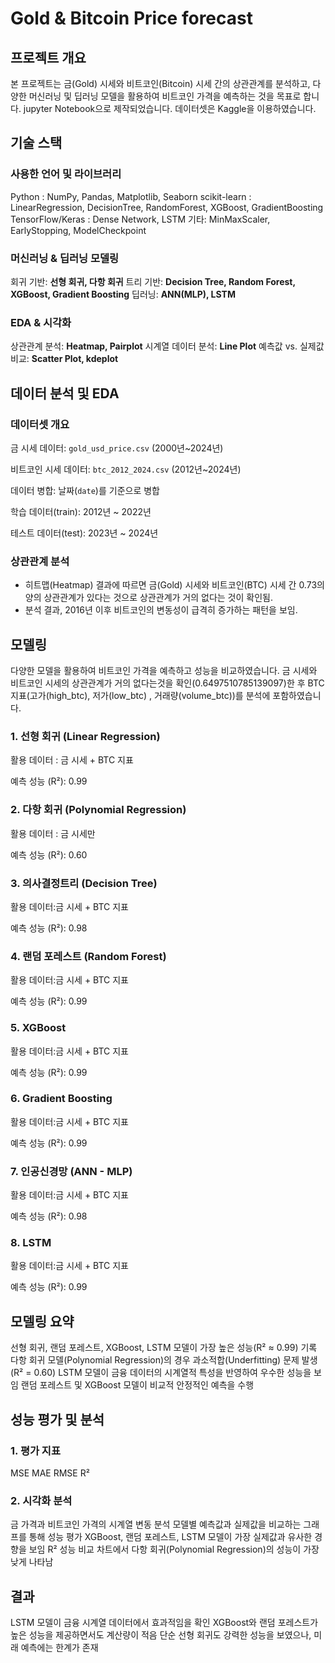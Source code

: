 # Gold & Bitcoin Price forecast

## 프로젝트 개요
본 프로젝트는 금(Gold) 시세와 비트코인(Bitcoin) 시세 간의 상관관계를 분석하고, 다양한 머신러닝 및 딥러닝 모델을 활용하여 비트코인 가격을 예측하는 것을 목표로 합니다.
jupyter Notebook으로 제작되었습니다.
데이터셋은 Kaggle을 이용하였습니다.

## 기술 스택
### 사용한 언어 및 라이브러리
Python : NumPy, Pandas, Matplotlib, Seaborn
  scikit-learn : LinearRegression, DecisionTree, RandomForest, XGBoost, GradientBoosting 
  TensorFlow/Keras : Dense Network, LSTM
  기타: MinMaxScaler, EarlyStopping, ModelCheckpoint

### 머신러닝 & 딥러닝 모델링
회귀 기반: **선형 회귀, 다항 회귀**
트리 기반: **Decision Tree, Random Forest, XGBoost, Gradient Boosting**
딥러닝: **ANN(MLP), LSTM**

### EDA & 시각화
상관관계 분석: **Heatmap, Pairplot**
시계열 데이터 분석: **Line Plot**
예측값 vs. 실제값 비교: **Scatter Plot, kdeplot**


## 데이터 분석 및 EDA

### 데이터셋 개요
금 시세 데이터: `gold_usd_price.csv`
(2000년~2024년)


비트코인 시세 데이터: `btc_2012_2024.csv` 
(2012년~2024년)

데이터 병합: 날짜(`date`)를 기준으로 병합

학습 데이터(train): 2012년 ~ 2022년

테스트 데이터(test): 2023년 ~ 2024년

### 상관관계 분석
- 히트맵(Heatmap) 결과에 따르면 금(Gold) 시세와 비트코인(BTC) 시세 간 0.73의 양의 상관관계가 있다는 것으로 상관관계가 거의 없다는 것이 확인됨.
- 분석 결과, 2016년 이후 비트코인의 변동성이 급격히 증가하는 패턴을 보임.

## 모델링
다양한 모델을 활용하여 비트코인 가격을 예측하고 성능을 비교하였습니다.
금 시세와 비트코인 시세의 상관관계가 거의 없다는것을 확인(0.6497510785139097)한 후 BTC 지표(고가(high_btc), 저가(low_btc) , 거래량(volume_btc))를 분석에 포함하였습니다.

### 1. 선형 회귀 (Linear Regression)
  활용 데이터 : 금 시세 + BTC 지표 

  예측 성능 (R²): 0.99

### 2. 다항 회귀 (Polynomial Regression)
  활용 데이터 : 금 시세만

  예측 성능 (R²): 0.60 

### 3. 의사결정트리 (Decision Tree)

  활용 데이터:금 시세 + BTC 지표

  예측 성능 (R²): 0.98

### 4. 랜덤 포레스트 (Random Forest)

  활용 데이터:금 시세 + BTC 지표 

  예측 성능 (R²): 0.99

### 5. XGBoost

  활용 데이터:금 시세 + BTC 지표

  예측 성능 (R²): 0.99

### 6. Gradient Boosting

  활용 데이터:금 시세 + BTC 지표

  예측 성능 (R²): 0.99

### 7. 인공신경망 (ANN - MLP)

  활용 데이터:금 시세 + BTC 지표

  예측 성능 (R²): 0.98

### 8. LSTM

  활용 데이터:금 시세 + BTC 지표

  예측 성능 (R²): 0.99

## 모델링 요약
선형 회귀, 랜덤 포레스트, XGBoost, LSTM 모델이 가장 높은 성능(R² ≈ 0.99) 기록
다항 회귀 모델(Polynomial Regression)의 경우 과소적합(Underfitting) 문제 발생 (R² = 0.60)
LSTM 모델이 금융 데이터의 시계열적 특성을 반영하여 우수한 성능을 보임
랜덤 포레스트 및 XGBoost 모델이 비교적 안정적인 예측을 수행

## 성능 평가 및 분석

### 1. 평가 지표
MSE MAE RMSE R²

### 2. 시각화 분석
금 가격과 비트코인 가격의 시계열 변동 분석
모델별 예측값과 실제값을 비교하는 그래프를 통해 성능 평가
XGBoost, 랜덤 포레스트, LSTM 모델이 가장 실제값과 유사한 경향을 보임
R² 성능 비교 차트에서 다항 회귀(Polynomial Regression)의 성능이 가장 낮게 나타남




## 결과
LSTM 모델이 금융 시계열 데이터에서 효과적임을 확인
XGBoost와 랜덤 포레스트가 높은 성능을 제공하면서도 계산량이 적음
단순 선형 회귀도 강력한 성능을 보였으나, 미래 예측에는 한계가 존재








